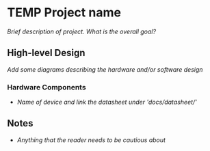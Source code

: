 # TEMP Project name

_Brief description of project. What is the overall goal?_

## High-level Design

_Add some diagrams describing the hardware and/or software design_

### Hardware Components

- _Name of device and link the datasheet under 'docs/datasheet/'_

## Notes

- _Anything that the reader needs to be cautious about_
